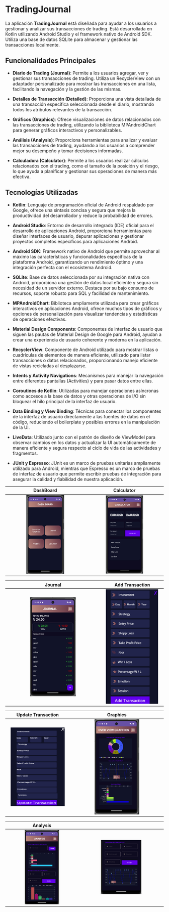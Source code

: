 # TradingJournal

La aplicación **TradingJournal** está diseñada para ayudar a los usuarios a gestionar y analizar sus transacciones de trading. Está desarrollada en Kotlin utilizando Android Studio y el framework nativo de Android SDK. Utiliza una base de datos SQLite para almacenar y gestionar las transacciones localmente.

## Funcionalidades Principales

- **Diario de Trading (Journal)**: Permite a los usuarios agregar, ver y gestionar sus transacciones de trading. Utiliza un RecyclerView con un adaptador personalizado para mostrar las transacciones en una lista, facilitando la navegación y la gestión de las mismas.

- **Detalles de Transacción (Detailed)**: Proporciona una vista detallada de una transacción específica seleccionada desde el diario, mostrando todos los atributos relevantes de la transacción.

- **Gráficos (Graphics)**: Ofrece visualizaciones de datos relacionados con las transacciones de trading, utilizando la biblioteca MPAndroidChart para generar gráficos interactivos y personalizables.

- **Análisis (Analysis)**: Proporciona herramientas para analizar y evaluar las transacciones de trading, ayudando a los usuarios a comprender mejor su desempeño y tomar decisiones informadas.

- **Calculadora (Calculator)**: Permite a los usuarios realizar cálculos relacionados con el trading, como el tamaño de la posición y el riesgo, lo que ayuda a planificar y gestionar sus operaciones de manera más efectiva.

## Tecnologías Utilizadas

- **Kotlin**: Lenguaje de programación oficial de Android respaldado por Google, ofrece una sintaxis concisa y segura que mejora la productividad del desarrollador y reduce la probabilidad de errores.

- **Android Studio**: Entorno de desarrollo integrado (IDE) oficial para el desarrollo de aplicaciones Android, proporciona herramientas para diseñar interfaces de usuario, depurar aplicaciones y gestionar proyectos completos específicos para aplicaciones Android.

- **Android SDK**: Framework nativo de Android que permite aprovechar al máximo las características y funcionalidades específicas de la plataforma Android, garantizando un rendimiento óptimo y una integración perfecta con el ecosistema Android.

- **SQLite**: Base de datos seleccionada por su integración nativa con Android, proporciona una gestión de datos local eficiente y segura sin necesidad de un servidor externo. Destaca por su bajo consumo de recursos, soporte robusto para SQL y facilidad de mantenimiento.

- **MPAndroidChart**: Biblioteca ampliamente utilizada para crear gráficos interactivos en aplicaciones Android, ofrece muchos tipos de gráficos y opciones de personalización para visualizar tendencias y estadísticas de operaciones efectivas.

- **Material Design Components**: Componentes de interfaz de usuario que siguen las pautas de Material Design de Google para Android, ayudan a crear una experiencia de usuario coherente y moderna en la aplicación.

- **RecyclerView**: Componente de Android utilizado para mostrar listas o cuadrículas de elementos de manera eficiente, utilizado para listar transacciones o datos relacionados, proporcionando manejo eficiente de vistas recicladas al desplazarse.

- **Intents y Activity Navigations**: Mecanismos para manejar la navegación entre diferentes pantallas (Activities) y para pasar datos entre ellas.

- **Coroutines de Kotlin**: Utilizadas para manejar operaciones asíncronas como accesos a la base de datos y otras operaciones de I/O sin bloquear el hilo principal de la interfaz de usuario.

- **Data Binding y View Binding**: Técnicas para conectar los componentes de la interfaz de usuario directamente a las fuentes de datos en el código, reduciendo el boilerplate y posibles errores en la manipulación de la UI.

- **LiveData**: Utilizado junto con el patrón de diseño de ViewModel para observar cambios en los datos y actualizar la UI automáticamente de manera eficiente y segura respecto al ciclo de vida de las actividades y fragmentos.

- **JUnit y Espresso**: JUnit es un marco de pruebas unitarias ampliamente utilizado para Android, mientras que Espresso es un marco de pruebas de interfaz de usuario que permite escribir pruebas de integración para asegurar la calidad y fiabilidad de nuestra aplicación.

| DashBoard | Calculator |
|:---:|:---:|
| <img src="https://github.com/KiritoMoreno/Journal-Trading-App/blob/main/Img/Dashboard.png" style="height: 20%; width:50%;"/> | <img src="https://github.com/KiritoMoreno/Journal-Trading-App/blob/main/Img/Calculator.png" style="height: 20%; width:50%;"/> |

| Journal | Add Transaction |
|:---:|:---:|
| <img src="https://github.com/KiritoMoreno/Journal-Trading-App/blob/main/Img/Journal.png" style="height: 20%; width:50%;"/> | <img src="https://github.com/KiritoMoreno/Journal-Trading-App/blob/main/Img/Add.png" style="height: 20%; width:90%;"/> |

| Update Transaction | Graphics |
|:---:|:---:|
| <img src="https://github.com/KiritoMoreno/Journal-Trading-App/blob/main/Img/Update.png" style="height: 50%; width:90%;"/> | <img src="https://github.com/KiritoMoreno/Journal-Trading-App/blob/main/Img/GraphicOverView.png" style="height: 20%; width:50%;"/> |

| Analysis  |  |
|:---:|:---:|
| <img src="https://github.com/KiritoMoreno/Journal-Trading-App/blob/main/Img/Analysis-1.png" style="height: 20%; width:50%;"/> | <img src="https://github.com/KiritoMoreno/Journal-Trading-App/blob/main/Img/Analysis-2.png" style="height: 20%; width:50%;"/> |

